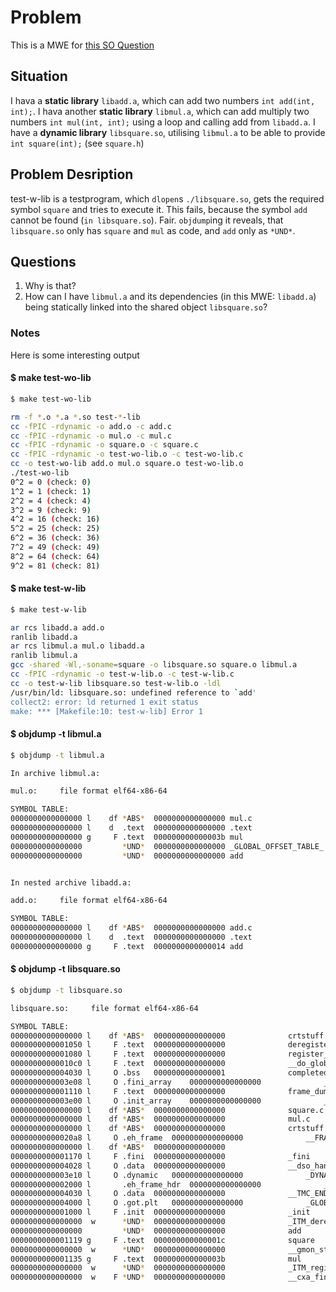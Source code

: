 # Problem
This is a MWE for [this SO Question]( https://stackoverflow.com/questions/67190990/create-a-sharred-object-c-which-depends-on-static-lib-b-which-itself-depends-o  )

## Situation
I hava a __static library__ `libadd.a`, which can add two numbers `int add(int, int);`.
I hava another __static library__ `libmul.a`, which can add multiply two numbers `int mul(int, int);` using a loop and calling add from `libadd.a`.
I have a __dynamic library__ `libsquare.so`, utilising `libmul.a` to be able to provide `int square(int);` (see `square.h`)

## Problem Desription

test-w-lib is a testprogram, which `dlopen`s `./libsquare.so`, gets the required symbol `square` and tries to execute it.
This fails, because the symbol `add` cannot be found (`in libsquare.so`). Fair.
`objdump`ing it reveals, that `libsquare.so` only has `square` and `mul` as code, and `add` only as `*UND*`.

## Questions

1. Why is that?
1. How can I have `libmul.a` and its dependencies (in this MWE: `libadd.a`) being statically linked into the shared object `libsquare.so`?


### Notes

Here is some interesting output

#### $ make test-wo-lib

```bash
$ make test-wo-lib

rm -f *.o *.a *.so test-*-lib
cc -fPIC -rdynamic -o add.o -c add.c
cc -fPIC -rdynamic -o mul.o -c mul.c
cc -fPIC -rdynamic -o square.o -c square.c
cc -fPIC -rdynamic -o test-wo-lib.o -c test-wo-lib.c
cc -o test-wo-lib add.o mul.o square.o test-wo-lib.o
./test-wo-lib
0^2 = 0 (check: 0)
1^2 = 1 (check: 1)
2^2 = 4 (check: 4)
3^2 = 9 (check: 9)
4^2 = 16 (check: 16)
5^2 = 25 (check: 25)
6^2 = 36 (check: 36)
7^2 = 49 (check: 49)
8^2 = 64 (check: 64)
9^2 = 81 (check: 81)
```

#### $ make test-w-lib
```bash
$ make test-w-lib

ar rcs libadd.a add.o
ranlib libadd.a
ar rcs libmul.a mul.o libadd.a
ranlib libmul.a
gcc -shared -Wl,-soname=square -o libsquare.so square.o libmul.a 
cc -fPIC -rdynamic -o test-w-lib.o -c test-w-lib.c
cc -o test-w-lib libsquare.so test-w-lib.o -ldl 
/usr/bin/ld: libsquare.so: undefined reference to `add'
collect2: error: ld returned 1 exit status
make: *** [Makefile:10: test-w-lib] Error 1
```


#### $ objdump -t libmul.a
```bash
$ objdump -t libmul.a

In archive libmul.a:

mul.o:     file format elf64-x86-64

SYMBOL TABLE:
0000000000000000 l    df *ABS*	0000000000000000 mul.c
0000000000000000 l    d  .text	0000000000000000 .text
0000000000000000 g     F .text	000000000000003b mul
0000000000000000         *UND*	0000000000000000 _GLOBAL_OFFSET_TABLE_
0000000000000000         *UND*	0000000000000000 add


In nested archive libadd.a:

add.o:     file format elf64-x86-64

SYMBOL TABLE:
0000000000000000 l    df *ABS*	0000000000000000 add.c
0000000000000000 l    d  .text	0000000000000000 .text
0000000000000000 g     F .text	0000000000000014 add
```

#### $ objdump -t libsquare.so
```bash
$ objdump -t libsquare.so

libsquare.so:     file format elf64-x86-64

SYMBOL TABLE:
0000000000000000 l    df *ABS*	0000000000000000              crtstuff.c
0000000000001050 l     F .text	0000000000000000              deregister_tm_clones
0000000000001080 l     F .text	0000000000000000              register_tm_clones
00000000000010c0 l     F .text	0000000000000000              __do_global_dtors_aux
0000000000004030 l     O .bss	0000000000000001              completed.0
0000000000003e08 l     O .fini_array	0000000000000000              __do_global_dtors_aux_fini_array_entry
0000000000001110 l     F .text	0000000000000000              frame_dummy
0000000000003e00 l     O .init_array	0000000000000000              __frame_dummy_init_array_entry
0000000000000000 l    df *ABS*	0000000000000000              square.c
0000000000000000 l    df *ABS*	0000000000000000              mul.c
0000000000000000 l    df *ABS*	0000000000000000              crtstuff.c
00000000000020a8 l     O .eh_frame	0000000000000000              __FRAME_END__
0000000000000000 l    df *ABS*	0000000000000000              
0000000000001170 l     F .fini	0000000000000000              _fini
0000000000004028 l     O .data	0000000000000000              __dso_handle
0000000000003e10 l     O .dynamic	0000000000000000              _DYNAMIC
0000000000002000 l       .eh_frame_hdr	0000000000000000              __GNU_EH_FRAME_HDR
0000000000004030 l     O .data	0000000000000000              __TMC_END__
0000000000004000 l     O .got.plt	0000000000000000              _GLOBAL_OFFSET_TABLE_
0000000000001000 l     F .init	0000000000000000              _init
0000000000000000  w      *UND*	0000000000000000              _ITM_deregisterTMCloneTable
0000000000000000         *UND*	0000000000000000              add
0000000000001119 g     F .text	000000000000001c              square
0000000000000000  w      *UND*	0000000000000000              __gmon_start__
0000000000001135 g     F .text	000000000000003b              mul
0000000000000000  w      *UND*	0000000000000000              _ITM_registerTMCloneTable
0000000000000000  w    F *UND*	0000000000000000              __cxa_finalize@GLIBC_2.2.5
```
